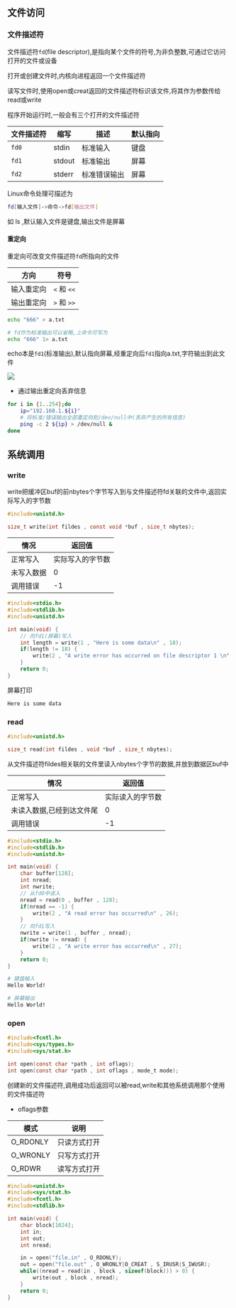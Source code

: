 <!--
 * @Description: 
 * @Version: 1.0
 * @Author: DaLao
 * @Email: dalao_li@163.com
 * @Date: 2021-03-30 11:54:45
 * @LastEditors: dalao
 * @LastEditTime: 2022-04-16 11:20:53
-->

## 文件访问



### 文件描述符


文件描述符`fd`(file descriptor),是指向某个文件的符号,为非负整数,可通过它访问打开的文件或设备

打开或创建文件时,内核向进程返回一个文件描述符

读写文件时,使用open或creat返回的文件描述符标识该文件,将其作为参数传给read或write

程序开始运行时,一般会有三个打开的文件描述符

| 文件描述符 | 缩写   | 描述         | 默认指向 |
| ---------- | ------ | ------------ | -------- |
| `fd0`      | stdin  | 标准输入     | 键盘     |
| `fd1`      | stdout | 标准输出     | 屏幕     |
| `fd2`      | stderr | 标准错误输出 | 屏幕     |


Linux命令处理可描述为

```sh
fd[输入文件]->命令->fd[输出文件]
```

如 ls ,默认输入文件是键盘,输出文件是屏幕



#### 重定向


重定向可改变文件描述符`fd`所指向的文件

| 方向       | 符号        |
| ---------- | ----------- |
| 输入重定向 | `<` 和 `<<` |
| 输出重定向 | `>` 和 `>>` |

```sh
echo "666" > a.txt

# fd作为标准输出可以省略,上命令可写为
echo "666" 1> a.txt
```

echo本是`fd1`(标准输出),默认指向屏幕,经重定向后`fd1`指向a.txt,字符输出到此文件

![](https://cdn.hurra.ltd/img/20220220144913.png)


- 通过输出重定向丢弃信息

```sh
for i in {1..254};do
    ip="192.168.1.${i}"
    # 将标准/错误输出全部重定向到/dev/null中(丢弃产生的所有信息)
    ping -c 2 ${ip} > /dev/null &
done
```



## 系统调用



### write


write把缓冲区buf的前nbytes个字节写入到与文件描述符fd关联的文件中,返回实际写入的字节数

```c
#include<unistd.h>

size_t write(int fildes , const void *buf , size_t nbytes);
```

| 情况       | 返回值           |
| ---------- | ---------------- |
| 正常写入   | 实际写入的字节数 |
| 未写入数据 | 0                |
| 调用错误   | -1               |


```c
#include<stdio.h>
#include<stdlib.h>
#include<unistd.h>

int main(void) {
    // 向fd1(屏幕)写入
    int length = write(1 , "Here is some data\n" , 18);
    if(length != 18) {
        write(2 , "A write error has occurred on file descriptor 1 \n" , 46);
    }
    return 0;
}
```

屏幕打印

```c
Here is some data
```



### read


```c
#include<unistd.h>

size_t read(int fildes , void *buf , size_t nbytes);
```

从文件描述符fildes相关联的文件里读入nbytes个字节的数据,并放到数据区buf中

| 情况                      | 返回值           |
| ------------------------- | ---------------- |
| 正常写入                  | 实际读入的字节数 |
| 未读入数据,已经到达文件尾 | 0                |
| 调用错误                  | -1               |

```c
#include<stdio.h>
#include<stdlib.h>
#include<unistd.h>

int main(void) {
    char buffer[128];
    int nread;
    int nwrite;
    // 从fd0中读入
    nread = read(0 , buffer , 128);
    if(nread == -1) {
        write(2 , "A read error has occurred\n" , 26);
    }
    // 向fd1写入
    nwrite = write(1 , buffer , nread);
    if(nwrite != nread) {
        write(2 , "A write error has occurred\n" , 27);
    }
    return 0;
}
```

```sh
# 键盘输入
Hello World!

# 屏幕输出
Hello World!
```



### open


```c
#include<fcntl.h>
#include<sys/types.h>
#include<sys/stat.h>

int open(const char *path , int oflags);
int open(const char *path , int oflags , mode_t mode);
```

创建新的文件描述符,调用成功后返回可以被read,write和其他系统调用那个使用的文件描述符

- oflags参数

| 模式     | 说明         |
| -------- | ------------ |
| O_RDONLY | 只读方式打开 |
| O_WRONLY | 只写方式打开 |
| O_RDWR   | 读写方式打开 |


```c
#include<unistd.h>
#include<sys/stat.h>
#include<fcntl.h>
#include<stdlib.h>

int main(void) {
    char block[1024];
    int in;
    int out;
    int nread;

    in = open("file.in" , O_RDONLY);
    out = open("file.out" , O_WRONLY|O_CREAT , S_IRUSR|S_IWUSR);
    while((nread = read(in , block , sizeof(block))) > 0) {
        write(out , block , nread);
    }
    return 0;
}
```

